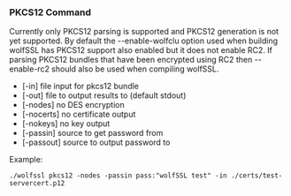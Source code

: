 ### PKCS12 Command
Currently only PKCS12 parsing is supported and PKCS12 generation is not yet supported. By default the --enable-wolfclu option used when building wolfSSL has PKCS12 support also enabled but it does not enable RC2. If parsing PKCS12 bundles that have been encrypted using RC2 then --enable-rc2 should also be used when compiling wolfSSL.

- [-in] file input for pkcs12 bundle
- [-out] file to output results to (default stdout)
- [-nodes] no DES encryption
- [-nocerts] no certificate output
- [-nokeys] no key output
- [-passin] source to get password from
- [-passout] source to output password to

Example:

```
./wolfssl pkcs12 -nodes -passin pass:"wolfSSL test" -in ./certs/test-servercert.p12
```
